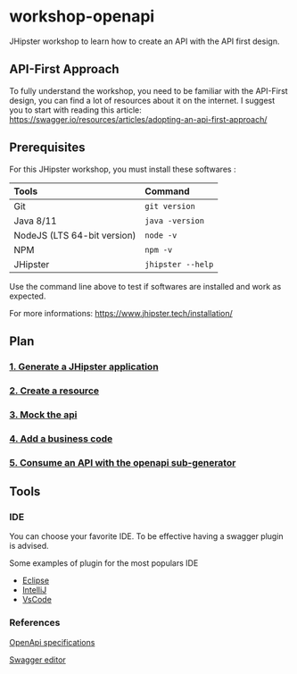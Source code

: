 # workshop-openapi
 JHipster workshop to learn how to create an API with the API first design.
 
## API-First Approach
To fully understand the workshop, you need to be familiar with the API-First design, you can find a lot of resources about
it on the internet.
I suggest you to start with reading this article: https://swagger.io/resources/articles/adopting-an-api-first-approach/

## Prerequisites
For this JHipster workshop, you must install these softwares :

| Tools                        |       Command      |
| :--------------------------- | :----------------- |
|  Git                         |  `git version`     |
|  Java 8/11                   |  `java -version`   |
|  NodeJS (LTS 64-bit version) |  `node -v`         |
|  NPM                         |  `npm -v`          |
|  JHipster                    |  `jhipster --help` |

Use the command line above to test if softwares are installed and work as expected.

For more informations: https://www.jhipster.tech/installation/

## Plan
### [1. Generate a JHipster application](https://github.com/avdev4j/workshop-openapi/blob/master/1.%20Generate-a-JHipster-application.md)

### [2. Create a resource](https://github.com/avdev4j/workshop-openapi/blob/master/2.%20Create-a-resource.md)

### [3. Mock the api](https://github.com/avdev4j/workshop-openapi/blob/master/3.%20Mock-the-api.md)

### [4. Add a business code](https://github.com/avdev4j/workshop-openapi/blob/master/4.%20Add-a-business-code.md)

### [5. Consume an API with the openapi sub-generator](https://github.com/avdev4j/workshop-openapi/blob/master/5.%20Consume-API-with-openapi-subgenerator.md)

## Tools
### IDE
You can choose your favorite IDE. To be effective having a swagger plugin is advised.

Some examples of plugin for the most populars IDE
* [Eclipse](https://marketplace.eclipse.org/content/kaizen-openapi-editor)
* [IntelliJ](https://plugins.jetbrains.com/plugin/8347-swagger/)
* [VsCode](https://marketplace.visualstudio.com/items?itemName=42Crunch.vscode-openapi)

### References
[OpenApi specifications](https://swagger.io/docs/specification/about/)

[Swagger editor](http://editor.swagger.io/?_ga=2.149241014.1090305954.1575366310-1969853620.1574417188)
